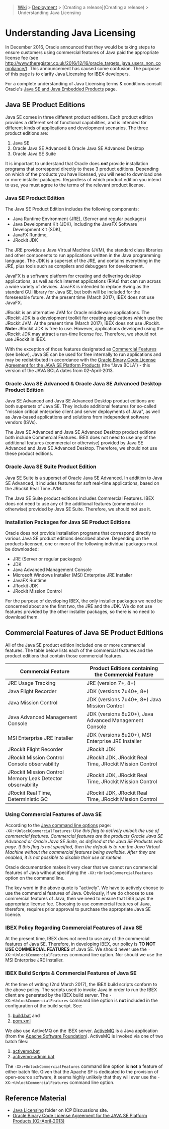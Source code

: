 > [Wiki](Home) > [Deployment](Deployment) > [Creating a release](Creating a release) > Understanding Java Licensing

# Understanding Java Licensing

In December 2016, Oracle announced that they would be taking steps to ensure customers using commercial features of Java paid the appropriate license fee (see http://www.theregister.co.uk/2016/12/16/oracle_targets_java_users_non_compliance/).  This announcement has caused some confusion.  The purpose of this page is to clarify Java Licensing for IBEX developers.

For a complete understanding of Java Licensing terms & conditions consult Oracle's [Java SE and Java Embedded Products](http://www.oracle.com/technetwork/java/javase/terms/products/index.html) page.

## Java SE Product Editions

Java SE comes in three different product editions. Each product edition provides a different set of functional capabilities, and is intended for different kinds of applications and development scenarios.  The three product editions are:

1. Java SE
1. Oracle Java SE Advanced & Oracle Java SE Advanced Desktop
1. Oracle Java SE Suite

It is important to understand that Oracle does _**not**_ provide installation programs that correspond directly to these 3 product editions. Depending on which of the products you have licensed, you will need to download one or more installer packages.  Regardless of which product edition you intend to use, you must agree to the terms of the relevant product license.

### Java SE Product Edition

The Java SE Product Edition includes the following components:

* Java Runtime Environment (JRE), (Server and regular packages)
* Java Development Kit (JDK), including the JavaFX Software Development Kit (SDK),
* JavaFX Runtime,
* JRockit JDK

The JRE provides a Java Virtual Machine (JVM), the standard class libraries and other components to run applications written in the Java programming language.  The JDK is a superset of the JRE, and contains everything in the JRE, plus tools such as compilers and debuggers for development.

JavaFX is a software platform for creating and delivering desktop applications, as well as rich internet applications (RIAs) that can run across a wide variety of devices. JavaFX is intended to replace Swing as the standard GUI library for Java SE, but both will be included for the foreseeable future.  At the present time (March 2017), IBEX does not use JavaFX.

JRockit is an alternative JVM for Oracle middleware applications.  The JRockit JDK is a development toolkit for creating applications which use the JRockit JVM.  At the present time (March 2017), IBEX does not use JRockit.<br>
**Note:** JRockit JDK is free to use.  However, applications developed using the JRockit JDK may attract a run-time license fee.  Therefore, we should not use JRockit in IBEX.

With the exception of those features designated as [Commercial Features](#noteCommFeat) (see below), Java SE can be used for free internally to run applications and may be redistributed in accordance with the [Oracle Binary Code License Agreement for the JAVA SE Platform Products](http://www.oracle.com/technetwork/java/javase/documentation/otn-bcl-02april2013-1966219.pdf) (the “Java BCLA”) - this version of the JAVA BCLA dates from 02-April-2013.

### Oracle Java SE Advanced & Oracle Java SE Advanced Desktop Product Edition

Java SE Advanced and Java SE Advanced Desktop product editions are both supersets of Java SE.  They include  additional features for so-called "mission critical enterprise client and server deployments of Java", as well as Java-based applications and solutions from independent software vendors (ISVs).

The Java SE Advanced and Java SE Advanced Desktop product editions both include Commercial Features.  IBEX does not need to use any of the additional features (commercial or otherwise) provided by Java SE Advanced and Java SE Advanced Desktop.  Therefore, we should not use these product editions.

### Oracle Java SE Suite Product Edition

Java SE Suite is a superset of Oracle Java SE Advanced.  In addition to Java SE Advanced, it includes features for soft real-time applications, based on the JRockit Real Time JVM.

The Java SE Suite product editions includes Commercial Features.  IBEX does not need to use any of the additional features (commercial or otherwise) provided by Java SE Suite.  Therefore, we should not use it.

### Installation Packages for Java SE Product Editions
Oracle does not provide installation programs that correspond directly to various Java SE product editions described above. Depending on the products licensed, one or more of the following individual packages must be downloaded:

* JRE (Server or regular packages)
* JDK
* Java Advanced Management Console
* Microsoft Windows Installer (MSI) Enterprise JRE Installer
* JavaFX Runtime
* JRockit JDK
* JRockit Mission Control

For the purpose of developing IBEX, the only installer packages we need be concerned about are the first two, the JRE and the JDK.  We do not use features provided by the other installer packages, so there is no need to download them.

<a name="noteCommFeat"></a>
## Commercial Features of Java SE Product Editions

All of the Java SE product edition included one or more commercial features.  The table below lists each of the commercial features and the product editions that contain those commercial features.

Commercial Feature | Product Editions containing the Commercial Feature 
------------------ | -------------------------------------------------- 
JRE Usage Tracking | JRE (version 7+, 8+)
Java Flight Recorder | JDK (versions 7u40+, 8+)
Java Mission Control | JDK (versions 7u40+, 8+) Java Mission Control
Java Advanced Management Console | JDK (versions 8u20+), Java Advanced Management Console
MSI Enterprise JRE Installer | JDK (versions 8u20+), MSI Enterprise JRE Installer
JRockit Flight Recorder | JRockit JDK 
JRockit Mission Control Console observability | JRockit JDK, JRockit Real Time, JRockit Mission Control
JRockit Mission Control Memory Leak Detector observability | JRockit JDK, JRockit Real Time, JRockit Mission Control 
JRockit Real Time, Deterministic GC | JRockit JDK, JRockit Real Time, JRockit Mission Control 

### Using Commercial Features of Java SE

According to the [Java command line options](http://docs.oracle.com/javase/7/docs/technotes/tools/windows/java.html) page:  <br> 
``-XX:+UnlockCommercialFeatures``: _Use this flag to actively unlock the use of commercial features. Commercial features are the products Oracle Java SE Advanced or Oracle Java SE Suite, as defined at the Java SE Products web page.  If this flag is not specified, then the default is to run the Java Virtual Machine without the commercial features being available. After they are enabled, it is not possible to disable their use at runtime._

Oracle documentation makes it very clear that we cannot run commercial features of Java without specifying 
the ``-XX:+UnlockCommercialFeatures`` option on the command line.  

The key word in the above quote is "actively".  We have to actively choose to use the commercial features of Java.  Obviously, if we do choose to use commercial features of Java, then we need to ensure that ISIS pays the appropriate license fee.  Choosing to use commercial features of Java, therefore, requires prior approval to purchase the appropriate Java SE license.

### IBEX Policy Regarding Commercial Features of Java SE 

At the present time, IBEX does not need to use any of the commercial features of Java SE.  Therefore, in developing IBEX, our policy is **TO NOT USE COMMERCIAL FEATURES** of Java SE.  We should never use the ``-XX:+UnlockCommercialFeatures`` command line option.  Nor should we use the MSI Enterprise JRE Installer.

### IBEX Build Scripts & Commercial Features of Java SE

At the time of writing (2nd March 2017), the IBEX build scripts conform to the above policy.  The scripts used to invoke Java in order to run the IBEX client are generated by the IBEX build server.  The ``-XX:+UnlockCommercialFeatures`` command line option is **not** included in the configuration of the build script.  See:

1. [build.bat](https://github.com/ISISComputingGroup/ibex_gui/blob/master/build/build.bat) and
1. [pom.xml](https://github.com/ISISComputingGroup/ibex_gui/blob/master/base/uk.ac.stfc.isis.ibex.client.tycho.parent/pom.xml)

We also use ActiveMQ on the IBEX server.  [ActiveMQ](http://activemq.apache.org/) is a Java application (from the [Apache Software Foundation](http://www.apache.org/)).  ActiveMQ is invoked via one of two batch files:

1. [activemq.bat](https://github.com/ISISComputingGroup/EPICS-ActiveMQ/blob/master/bin/activemq.bat)
1. [activemq-admin.bat](https://github.com/ISISComputingGroup/EPICS-ActiveMQ/blob/master/bin/activemq-admin.bat)

The ``-XX:+UnlockCommercialFeatures`` command line option is **not** a feature of either batch file. Given that the Apache SF is dedicated to the provision of open-source software, it seems highly unlikely that they will ever use 
the ``-XX:+UnlockCommercialFeatures`` command line option.

## Reference Material
* [Java Licensing](http://www.facilities.rl.ac.uk/isis/computing/ICPdiscussions/Forms/AllItems.aspx?RootFolder=%2Fisis%2Fcomputing%2FICPdiscussions%2FJava%20Licensing&FolderCTID=0x01200027AD8F05966A2748B3B04C98BB5B442B&View={F2C33C51-70E6-4343-B937-2C59A2568306}) folder on ICP Discussions site.
* [Oracle Binary Code License Agreement for the JAVA SE Platform Products (02-April-2013)](http://www.oracle.com/technetwork/java/javase/documentation/otn-bcl-02april2013-1966219.pdf)